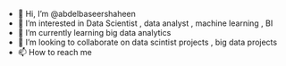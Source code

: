 - 👋 Hi, I’m @abdelbaseershaheen
- 👀 I’m interested in Data Scientist , data analyst , machine learning , BI
- 🌱 I’m currently learning big data analytics 
- 💞️ I’m looking to collaborate on data scintist projects , big data projects 
- 📫 How to reach me 

<!---
abdelbaseershaheen/abdelbaseershaheen is a ✨ special ✨ repository because its `README.md` (this file) appears on your GitHub profile.
You can click the Preview link to take a look at your changes.
--->
